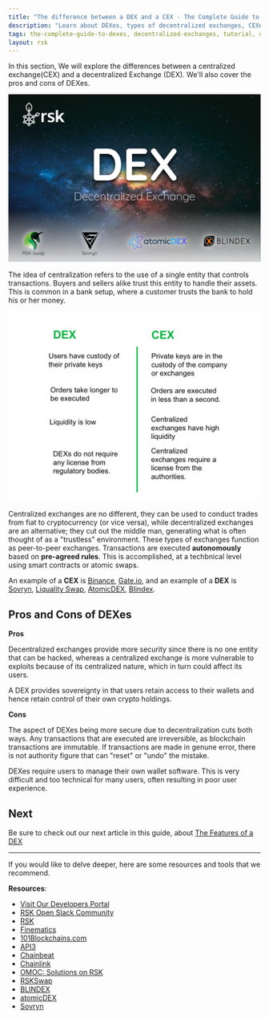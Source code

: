 ```yaml
---
title: "The difference between a DEX and a CEX - The Complete Guide to Decentralized Exchanges (DEX)"
description: "Learn about DEXes, types of decentralized exchanges, CEXes vs DEXes, features of a DEX, and DEXes on Bitcoin"
tags: the-complete-guide-to-dexes, decentralized-exchanges, tutorial, overview, guides, tokens, sovryn, rskswap,tokenbridge, cross-chain, bridge, web3, bitcoin, rsk, peer-to-peer, blockchain, lend, borrow, yield-farming, order-books, automated-market-maker- AMMs
layout: rsk
---
```


In this section, We will explore the differences between a centralized exchange(CEX) and a decentralized Exchange (DEX). We'll also cover the pros and cons of DEXes.

![DEXes Banner Image](/assets/img/guides/dex/dexes-banner-image.jpg)

The idea of centralization refers to the use of a single entity that controls transactions. Buyers and sellers alike trust this entity to handle their assets. This is common in a bank setup, where a customer trusts the bank to hold his or her money. 

![dex-vs-cex](/assets/img/guides/dex/dex-vs-cex.png)

Centralized exchanges are no different, they can be used to conduct trades from fiat to cryptocurrency (or vice versa), while decentralized exchanges are an alternative; they cut out the middle man, generating what is often thought of as a "trustless" environment. These types of exchanges function as peer-to-peer exchanges. Transactions are executed **autonomously** based on **pre-agreed rules**. This is accomplished, at a techbnical level using smart contracts or atomic swaps.

An example of a **CEX** is [Binance](https://www.binance.com/en), [Gate.io](https://www.gate.io/), and an example of a **DEX** is [Sovryn](/solutions/sovryn/), [Liquality Swap](/solutions/liquality/), [AtomicDEX](https://atomicdex.io/), [Blindex](https://blindex.io/).

## Pros and Cons of DEXes

**Pros**

Decentralized exchanges provide more security since there is no one entity that can be hacked, whereas a centralized exchange is more vulnerable to exploits because of its centralized nature, which in turn could affect its users.

A DEX provides sovereignty in that users retain access to their wallets and hence retain control of their own crypto holdings.

**Cons**

The aspect of DEXes being more secure due to decentralization cuts both ways. Any transactions that are executed are irreversible, as blockchain transactions are immutable. If transactions are made in genune error, there is not authority figure that can "reset" or "undo" the mistake.

DEXes require users to manage their own wallet software. This is very difficult and too technical for many users, often resulting in poor user experience.

## Next

Be sure to check out our next article in this guide,
about [The Features of a DEX](/guides/dex/features-of-a-dex/)

----

If you would like to delve deeper, here are some resources and tools that we recommend.

**Resources**:

- [Visit Our Developers Portal](https://github.com/rsksmart/devportal) 
- [RSK Open Slack Community](https://developers.rsk.co/slack/)
- [RSK](https://www.youtube.com/channel/UCYQSvSaqX8Q-XMbQmUG0yJg)
- [Finematics](https://www.youtube.com/c/Finematics)
- [101Blockchains.com](https://101blockchains.com/decentralized-exchanges/)
- [API3](https://developers.rsk.co/solutions/api3/)
- [Chainbeat](https://developers.rsk.co/solutions/chainbeat/)
- [Chainlink](https://developers.rsk.co/solutions/chainlink/)
- [OMOC: Solutions on RSK](https://developers.rsk.co/solutions/oraclemoneyonchain/)
- [RSKSwap](https://app.rskswap.com/swap)
- [BLINDEX](https://app.blindex.io/)
- [atomicDEX](https://atomicdex.io/)
- [Sovryn](https://live.sovryn.app/)